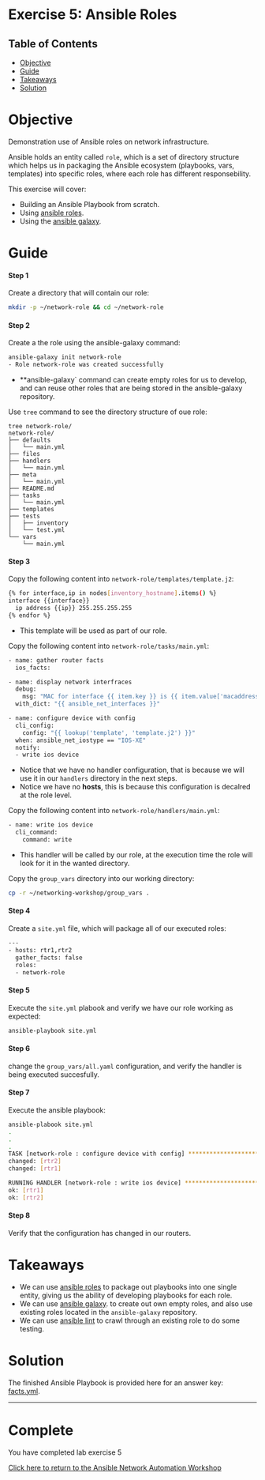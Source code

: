 
# Exercise 5: Ansible Roles

## Table of Contents

- [Objective](#objective)
- [Guide](#guide)
- [Takeaways](#takeaways)
- [Solution](#solution)

# Objective

Demonstration use of Ansible roles on network infrastructure.

Ansible holds an entity called `role`, which is a set of directory structure which helps us in packaging the Ansible ecosystem (playbooks, vars, templates) into specific roles, where each role has different responsebility. 

This exercise will cover:
- Building an Ansible Playbook from scratch.
- Using [ansible roles](https://docs.ansible.com/ansible/latest/user_guide/playbooks_reuse_roles.html).
- Using the [ansible galaxy](https://galaxy.ansible.com/).

# Guide

#### Step 1 

Create a directory that will contain our role: 

```bash 
mkdir -p ~/network-role && cd ~/network-role
```

#### Step 2 

Create a the role using the ansible-galaxy command: 

```bash 
ansible-galaxy init network-role 
- Role network-role was created successfully
```

* **ansible-galaxy` command can create empty roles for us to develop, and can reuse other roles that are being stored in the ansible-galaxy repository.

Use `tree` command to see the directory structure of oue role: 

```
tree network-role/
network-role/
├── defaults
│   └── main.yml
├── files
├── handlers
│   └── main.yml
├── meta
│   └── main.yml
├── README.md
├── tasks
│   └── main.yml
├── templates
├── tests
│   ├── inventory
│   └── test.yml
└── vars
    └── main.yml
```

#### Step 3 

Copy the following content into `network-role/templates/template.j2`: 

```bash 
{% for interface,ip in nodes[inventory_hostname].items() %}
interface {{interface}}
  ip address {{ip}} 255.255.255.255
{% endfor %}
```

* This template will be used as part of our role. 

Copy the following content into ```network-role/tasks/main.yml```:

```bash 
- name: gather router facts
  ios_facts:

- name: display network interfraces 
  debug: 
    msg: "MAC for interface {{ item.key }} is {{ item.value['macaddress'] }} for host {{ ansible_net_hostname }}"
  with_dict: "{{ ansible_net_interfaces }}"

- name: configure device with config 
  cli_config:
    config: "{{ lookup('template', 'template.j2') }}"
  when: ansible_net_iostype == "IOS-XE"
  notify:
  - write ios device
```

* Notice that we have no handler configuration, that is because we will use it in our `handlers` directory in the next steps.
* Notice we have no **hosts**, this is because this configuration is decalred at the role level. 

Copy the following content into `network-role/handlers/main.yml`:  

```bash 
- name: write ios device
  cli_command:
    command: write
```

* This handler will be called by our role, at the execution time the role will look for it in the wanted directory. 

Copy the `group_vars` directory into our working directory: 

```bash 
cp -r ~/networking-workshop/group_vars .
```

#### Step 4 

Create a `site.yml` file, which will package all of our executed roles: 

```bash 
---
- hosts: rtr1,rtr2
  gather_facts: false
  roles:
  - network-role
```

#### Step 5 

Execute the `site.yml` plabook and verify we have our role working as expected: 

```bash 
ansible-playbook site.yml 
```

#### Step 6 

change the `group_vars/all.yaml` configuration, and verify the handler is being executed succesfully.

#### Step 7 

Execute the ansible playbook:

```bash 
ansible-plabook site.yml 
.
.
.
TASK [network-role : configure device with config] *******************************************************************************************************************************************
changed: [rtr2]
changed: [rtr1]

RUNNING HANDLER [network-role : write ios device] ********************************************************************************************************************************************
ok: [rtr1]
ok: [rtr2]
```

#### Step 8 

Verify that the configuration has changed in our routers.

# Takeaways

-  We can use [ansible roles](https://docs.ansible.com/ansible/latest/user_guide/playbooks_reuse_roles.html) to  package out playbooks into one single entity, giving us the ability of developing playbooks for each role. 
- We can use [ansible galaxy](https://galaxy.ansible.com/). to create out own empty roles, and also use existing roles located in the `ansible-galaxy` repository. 
- We can use [ansible lint](https://docs.ansible.com/ansible-lint/) to crawl through an existing role to do some testing. 

# Solution

The finished Ansible Playbook is provided here for an answer key: [facts.yml](facts.yml).

---

# Complete

You have completed lab exercise 5

[Click here to return to the Ansible Network Automation Workshop](../README.md)
